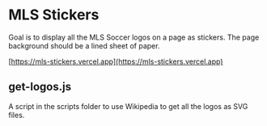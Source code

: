 # MLS Stickers

Goal is to display all the MLS Soccer logos on a page as stickers. The page background should be a lined sheet of paper.

[https://mls-stickers.vercel.app](https://mls-stickers.vercel.app)

## get-logos.js

A script in the scripts folder to use Wikipedia to get all the logos as SVG files.

